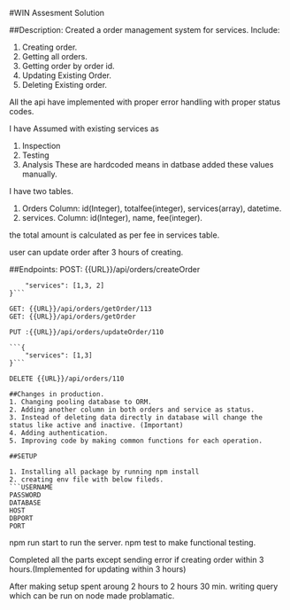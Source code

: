 #WIN Assesment Solution

##Description:
Created a order management system for services.
Include:
1. Creating order.
2. Getting all orders.
3. Getting order by order id.
4. Updating Existing Order.
5. Deleting Existing order.

All the api have implemented with proper error handling with proper status codes.

I have Assumed with existing services as 
1. Inspection
2. Testing
3. Analysis
These are hardcoded means in datbase added these values manually.

I have two tables.
1. Orders
Column: id(Integer), totalfee(integer), services(array), datetime.
2. services.
Column: id(Integer), name, fee(integer).

the total amount is calculated as per fee in services table.

user can update order after 3 hours of creating.

##Endpoints:
POST: {{URL}}/api/orders/createOrder

```{
    "services": [1,3, 2]
}```

GET: {{URL}}/api/orders/getOrder/113
GET: {{URL}}/api/orders/getOrder

PUT :{{URL}}/api/orders/updateOrder/110

```{
    "services": [1,3]
}```

DELETE {{URL}}/api/orders/110

##Changes in production.
1. Changing pooling database to ORM.
2. Adding another column in both orders and service as status.
3. Instead of deleting data directly in database will change the status like active and inactive. (Important)
4. Adding authentication.
5. Improving code by making common functions for each operation.

##SETUP

1. Installing all package by running npm install
2. creating env file with below fileds.
```USERNAME
PASSWORD
DATABASE
HOST
DBPORT
PORT
```
npm run start to run the server.
npm test to make functional testing.

Completed all the parts except sending error if creating order within 3 hours.(Implemented for updating within 3 hours)

After making setup spent aroung 2 hours to 2 hours 30 min.
writing query which can be run on node made problamatic.
